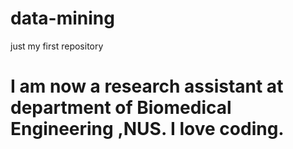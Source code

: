 # data-mining
just my first repository
# I am now a research assistant at department of Biomedical Engineering ,NUS. I love coding.
